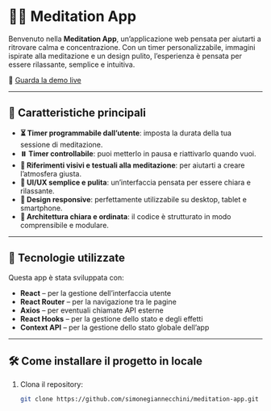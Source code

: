 # 🧘‍♀️ Meditation App

Benvenuto nella **Meditation App**, un’applicazione web pensata per aiutarti a ritrovare calma e concentrazione. Con un timer personalizzabile, immagini ispirate alla meditazione e un design pulito, l’esperienza è pensata per essere rilassante, semplice e intuitiva.

🔗 [Guarda la demo live](https://simonegiannecchini.github.io/meditation-app/#/)

---

## 🌿 Caratteristiche principali

- **⏳ Timer programmabile dall’utente**: imposta la durata della tua sessione di meditazione.
- **⏸️ Timer controllabile**: puoi metterlo in pausa e riattivarlo quando vuoi.
- **🧘 Riferimenti visivi e testuali alla meditazione**: per aiutarti a creare l’atmosfera giusta.
- **🎯 UI/UX semplice e pulita**: un’interfaccia pensata per essere chiara e rilassante.
- **📱 Design responsive**: perfettamente utilizzabile su desktop, tablet e smartphone.
- **📁 Architettura chiara e ordinata**: il codice è strutturato in modo comprensibile e modulare.

---

## 🚀 Tecnologie utilizzate

Questa app è stata sviluppata con:

- **React** – per la gestione dell’interfaccia utente
- **React Router** – per la navigazione tra le pagine
- **Axios** – per eventuali chiamate API esterne
- **React Hooks** – per la gestione dello stato e degli effetti
- **Context API** – per la gestione dello stato globale dell’app

---

## 🛠️ Come installare il progetto in locale

1. Clona il repository:
   ```bash
   git clone https://github.com/simonegiannecchini/meditation-app.git
